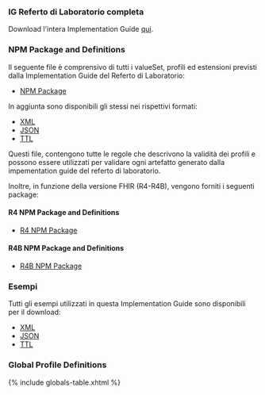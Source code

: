 ### IG Referto di Laboratorio completa

Download l'intera Implementation Guide [qui](full-ig.zip).

### NPM Package and Definitions

Il seguente file è comprensivo di tutti i valueSet, profili ed estensioni previsti dalla Implementation Guide del Referto di Laboratorio: 

- [NPM Package](package.tgz)

In aggiunta sono disponibili gli stessi nei rispettivi formati:

- [XML](definitions.xml.zip)
- [JSON](definitions.json.zip)
- [TTL](definitions.ttl.zip)

Questi file, contengono tutte le regole che descrivono la validità dei profili e possono essere utilizzati per validare ogni artefatto generato  dalla impementation guide del referto di laboratorio.

Inoltre, in funzione della versione FHIR (R4-R4B), vengono forniti i seguenti package:

#### R4 NPM Package and Definitions

- [R4 NPM Package](package.r4.tgz)

#### R4B NPM Package and Definitions

- [R4B NPM Package](package.r4b.tgz)

### Esempi

Tutti gli esempi utilizzati in questa Implementation Guide sono disponibili per il download:

- [XML](examples.xml.zip)
- [JSON](examples.json.zip)
- [TTL](examples.ttl.zip)

### Global Profile Definitions
{% include globals-table.xhtml %}
